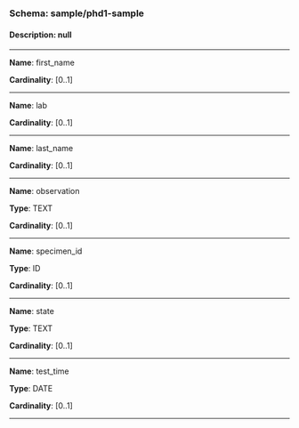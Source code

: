 
### Schema:         sample/phd1-sample
#### Description:   null

---

**Name**: first_name

**Cardinality**: [0..1]

---

**Name**: lab

**Cardinality**: [0..1]

---

**Name**: last_name

**Cardinality**: [0..1]

---

**Name**: observation

**Type**: TEXT

**Cardinality**: [0..1]

---

**Name**: specimen_id

**Type**: ID

**Cardinality**: [0..1]

---

**Name**: state

**Type**: TEXT

**Cardinality**: [0..1]

---

**Name**: test_time

**Type**: DATE

**Cardinality**: [0..1]

---
